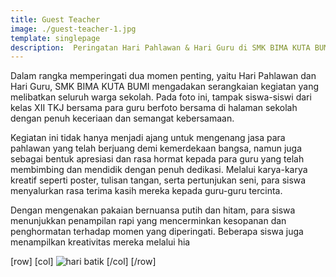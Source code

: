 ```yaml
---
title: Guest Teacher
image: ./guest-teacher-1.jpg
template: singlepage
description:  Peringatan Hari Pahlawan & Hari Guru di SMK BIMA KUTA BUMI
---
```


Dalam rangka memperingati dua momen penting, yaitu Hari Pahlawan dan Hari Guru, SMK BIMA KUTA BUMI mengadakan serangkaian kegiatan yang melibatkan seluruh warga sekolah. Pada foto ini, tampak siswa-siswi dari kelas XII TKJ bersama para guru berfoto bersama di halaman sekolah dengan penuh keceriaan dan semangat kebersamaan.

Kegiatan ini tidak hanya menjadi ajang untuk mengenang jasa para pahlawan yang telah berjuang demi kemerdekaan bangsa, namun juga sebagai bentuk apresiasi dan rasa hormat kepada para guru yang telah membimbing dan mendidik dengan penuh dedikasi. Melalui karya-karya kreatif seperti poster, tulisan tangan, serta pertunjukan seni, para siswa menyalurkan rasa terima kasih mereka kepada guru-guru tercinta.

Dengan mengenakan pakaian bernuansa putih dan hitam, para siswa menunjukkan penampilan rapi yang mencerminkan kesopanan dan penghormatan terhadap momen yang diperingati. Beberapa siswa juga menampilkan kreativitas mereka melalui hia

[row]
[col]
![hari batik](./hari-batik.png)
[/col]
[/row]